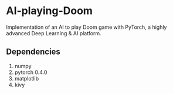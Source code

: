 # AI-playing-Doom

 Implementation of an AI to play Doom game with PyTorch, a highly advanced Deep Learning & AI platform.


## Dependencies
1) numpy
2) pytorch 0.4.0
3) matplotlib
4) kivy


